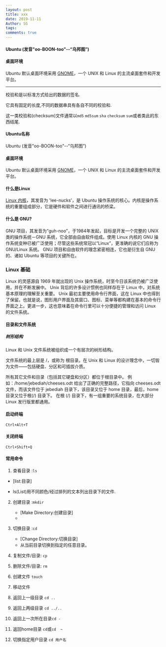 ```yaml
---
layout: post
title: xxx
date: 2019-11-11
Author: SG
tags: 
comments: true
---
```


#### Ubuntu  (发音"oo-BOON-too"--“乌邦图”) 

#### 桌面环境

Ubuntu 默认桌面环境采用 [GNOME](http://www.gnome.org/)，一个 UNIX 和 Linux 的主流桌面套件和开发平台。 

---

校验和是以标准方式给出的数据的签名.

它具有固定的长度,不同的数据串具有各自不同的校验和.

这一类校验和(checksum)文件通常以`md5`	`md5sum`	`sha`	`checksum`	`sum`或者类此的东西结尾.

#### Ubuntu名称

Ubuntu  (发音"oo-BOON-too"--“乌邦图”) 

#### 桌面环境

Ubuntu 默认桌面环境采用 [GNOME](http://www.gnome.org/)，一个 UNIX 和 Linux 的主流桌面套件和开发平台。 

#### 什么是Linux

[Linux 内核](http://www.kernel.org/)，其发音为 'lee-nucks'，是 Ubuntu 操作系统的核心。内核是操作系统的重要组成部分，它是硬件和软件之间进行通讯的桥梁。 

#### 什么是 GNU?

GNU 项目，其发音为“guh-noo”，于1984年发起，目标是开发一个完整的 UNIX 类的操作系统－GNU  系统，它全部由自由软件组成。使用 Linux 内核的 GNU 操作系统变种已被广泛使用；尽管这些系统常冠以“Linux”，更准确的说它们应称为  GNU/Linux 系统。 GNU 项目和自由软件的理念紧密相连，它也是衍生自 GNU 的、诸如 Ubuntu  等项目的关键所在。

### Linux 基础

Linux 的灵感源自 1969 年就出现的 Unix 操作系统，时至今日该系统仍被广泛使用，并在不断发展中。 Unix  背后的许多设计惯例也同样存在于 Linux 中，对系统基本原理的理解至关重要。 Unix 最初主要使用命令行界面，这在 Linux  中也得到了保留。也就是说，图形用户界面及其窗口、图标、菜单等都构建在基本的命令行界面之上。更进一步，这也意味着在命令行里可以十分便捷的管理和访问 Linux 的文件系统。

#### 目录和文件系统

##### 树形结构

Linux 和 Unix 文件系统被组织成一个有层次的树形结构。

文件系统的最上层是 /，或称为 根目录。在 Unix 和  Linux 的设计理念中，一切皆为文件——包括硬盘、分区和可插拔介质。

所有其它文件和目录（包括其它硬盘和分区）都位于根目录中。  例如：/home/jebediah/cheeses.odt 给出了正确的完整路径，它指向 cheeses.odt 文件，而该文件位于  jebediah 目录下，该目录又位于 home 目录，最后，home 目录又位于根(/) 目录下。 在根 (/)  目录下，有一组重要的系统目录，在大部分 Linux 发行版里都通用。



#### 启动终端

`Ctrl+Alt+T`

#### 关闭终端

`Ctrl+Shift+Q`

#### 常用命令

1. 查看目录 :`ls` 

  - [list:目录]

  - ls(List)用不同颜色/经过排列的文本列出目录下的文件.

2. 创建目录 :`mkdir` 

   - [Make Directory:创建目录]
   - 

3. 切换目录 :`cd` 

   - [Change Directory:切换目录]	
   - 从当前⽬录切换到指定的任意⽬录。		

4. 复制文件/目录: `cp`

5. 删除文件/目录: `rm`

6. 创建文件  `touch`

7. 移动文件

8. 返回上一级目录 `cd ..`

9. 返回上两级目录 `cd ../..`

10. 返回上一次所在目录`cd -`

11. 返回home目录 `cd`或`cd  ~`

12. 切换指定用户目录 `cd 用户名`

